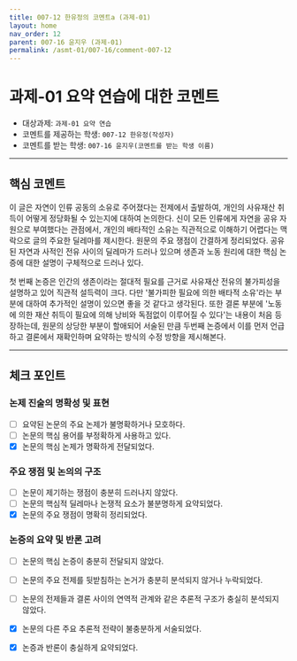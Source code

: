 ```yaml
---
title: 007-12 한유정의 코멘트a (과제-01)
layout: home
nav_order: 12
parent: 007-16 윤지우 (과제-01)
permalink: /asmt-01/007-16/comment-007-12
---
```


# 과제-01 요약 연습에 대한 코멘트

- 대상과제: `과제-01 요약 연습`
- 코멘트를 제공하는 학생: `007-12 한유정(작성자)`
- 코멘트를 받는 학생: `007-16 윤지우(코멘트를 받는 학생 이름)`

---

## 핵심 코멘트

이 글은 자연이 인류 공동의 소유로 주어졌다는 전제에서 출발하여, 개인의 사유재산 취득이 어떻게 정당화될 수 있는지에 대하여 논의한다. 신이 모든 인류에게 자연을 공유 자원으로 부여했다는 관점에서, 개인의 배타적인 소유는 직관적으로 이해하기 어렵다는 맥락으로 글의 주요한 딜레마를 제시한다. 원문의 주요 쟁점이 간결하게 정리되었다. 공유된 자연과 사적인 전유 사이의 딜레마가 드러나 있으며 생존과 노동 원리에 대한 핵심 논증에 대한 설명이 구체적으로 드러나 있다.

첫 번째 논증은 인간의 생존이라는 절대적 필요를 근거로 사유재산 전유의 불가피성을 설명하고 있어 직관적 설득력이 크다. 다만 '불가피한 필요에 의한 배타적 소유'라는 부분에 대하여 추가적인 설명이 있으면 좋을 것 같다고 생각된다. 또한 결론 부분에 '노동에 의한 재산 취득이 필요에 의해 낭비와 독점없이 이루어질 수 있다'는 내용이 처음 등장하는데, 원문의 상당한 부분이 할애되어 서술된 만큼 두번째 논증에서 이를 먼저 언급하고 결론에서 재확인하며 요약하는 방식의 수정 방향을 제시해본다.

---

## 체크 포인트

### 논제 진술의 명확성 및 표현  
- [ ] 요약된 논문의 주요 논제가 불명확하거나 모호하다.  
- [ ] 논문의 핵심 용어를 부정확하게 사용하고 있다.  
- [x] 논문의 핵심 논제가 명확하게 전달되었다.  

### 주요 쟁점 및 논의의 구조  
- [ ] 논문이 제기하는 쟁점이 충분히 드러나지 않았다.  
- [ ] 논문의 핵심적 딜레마나 논쟁적 요소가 불분명하게 요약되었다.  
- [x] 논문의 주요 쟁점이 명확히 정리되었다.  

### 논증의 요약 및 반론 고려  
- [ ] 논문의 핵심 논증이 충분히 전달되지 않았다.  
- [ ] 논문의 주요 전제를 뒷받침하는 논거가 충분히 분석되지 않거나 누락되었다.  
- [ ] 논문의 전제들과 결론 사이의 연역적 관계와 같은 추론적 구조가 충실히 분석되지 않았다.  
- [x] 논문의 다른 주요 추론적 전략이 불충분하게 서술되었다.
- [x] 논증과 반론이 충실하게 요약되었다.


